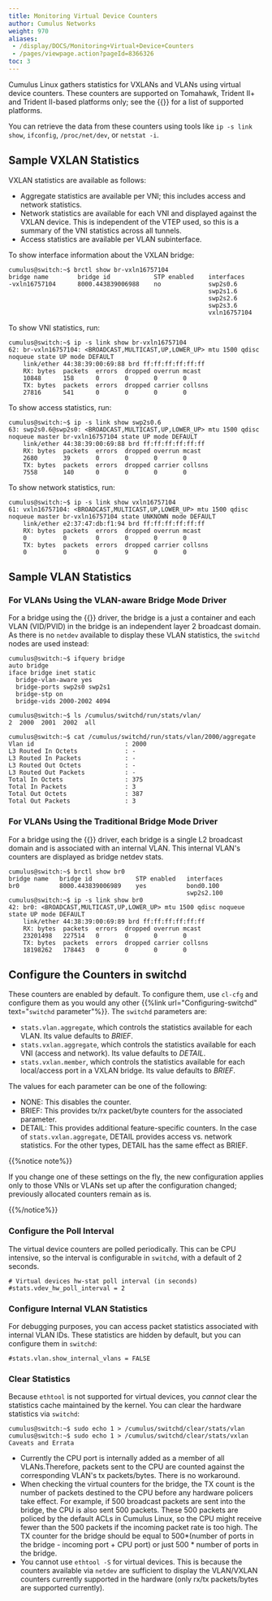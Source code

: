 ```yaml
---
title: Monitoring Virtual Device Counters
author: Cumulus Networks
weight: 970
aliases:
 - /display/DOCS/Monitoring+Virtual+Device+Counters
 - /pages/viewpage.action?pageId=8366326
toc: 3
---
```

Cumulus Linux gathers statistics for VXLANs and VLANs using virtual device counters. These counters are supported on Tomahawk, Trident II+ and Trident II-based platforms only; see the {{<exlink url="https://cumulusnetworks.com/hcl/" text="Cumulus Networks HCL">}} for a list of supported platforms.

You can retrieve the data from these counters using tools like `ip -s link show`, `ifconfig`, `/proc/net/dev`, or `netstat -i`.

## Sample VXLAN Statistics

VXLAN statistics are available as follows:

- Aggregate statistics are available per VNI; this includes access and network statistics.
- Network statistics are available for each VNI and displayed against the VXLAN device. This is independent of the VTEP used, so this is a summary of the VNI statistics across all tunnels.
- Access statistics are available per VLAN subinterface.

To show interface information about the VXLAN bridge:

```
cumulus@switch:~$ brctl show br-vxln16757104
bridge name        bridge id            STP enabled    interfaces
-vxln16757104      8000.443839006988    no             swp2s0.6
                                                       swp2s1.6
                                                       swp2s2.6
                                                       swp2s3.6
                                                       vxln16757104
```

To show VNI statistics, run:

```
cumulus@switch:~$ ip -s link show br-vxln16757104
62: br-vxln16757104: <BROADCAST,MULTICAST,UP,LOWER_UP> mtu 1500 qdisc noqueue state UP mode DEFAULT
    link/ether 44:38:39:00:69:88 brd ff:ff:ff:ff:ff:ff
    RX: bytes  packets  errors  dropped overrun mcast
    10848      158      0       0       0       0
    TX: bytes  packets  errors  dropped carrier collsns
    27816      541      0       0       0       0
```

To show access statistics, run:

```
cumulus@switch:~$ ip -s link show swp2s0.6
63: swp2s0.6@swp2s0: <BROADCAST,MULTICAST,UP,LOWER_UP> mtu 1500 qdisc noqueue master br-vxln16757104 state UP mode DEFAULT
    link/ether 44:38:39:00:69:88 brd ff:ff:ff:ff:ff:ff
    RX: bytes  packets  errors  dropped overrun mcast
    2680       39       0       0       0       0
    TX: bytes  packets  errors  dropped carrier collsns
    7558       140      0       0       0       0
```

To show network statistics, run:

```
cumulus@switch:~$ ip -s link show vxln16757104
61: vxln16757104: <BROADCAST,MULTICAST,UP,LOWER_UP> mtu 1500 qdisc noqueue master br-vxln16757104 state UNKNOWN mode DEFAULT
    link/ether e2:37:47:db:f1:94 brd ff:ff:ff:ff:ff:ff
    RX: bytes  packets  errors  dropped overrun mcast
    0          0        0       0       0       0
    TX: bytes  packets  errors  dropped carrier collsns
    0          0        0       9       0       0
```

## Sample VLAN Statistics

### For VLANs Using the VLAN-aware Bridge Mode Driver

For a bridge using the {{<link url="VLAN-aware-Bridge-Mode" text="VLAN-aware bridge mode">}} driver, the bridge is a just a container and each VLAN (VID/PVID) in the bridge is an independent layer 2 broadcast domain. As there is no `netdev` available to display these VLAN statistics, the `switchd` nodes are used instead:

```
cumulus@switch:~$ ifquery bridge
auto bridge
iface bridge inet static
  bridge-vlan-aware yes
  bridge-ports swp2s0 swp2s1
  bridge-stp on
  bridge-vids 2000-2002 4094

cumulus@switch:~$ ls /cumulus/switchd/run/stats/vlan/
2  2000  2001  2002  all

cumulus@switch:~$ cat /cumulus/switchd/run/stats/vlan/2000/aggregate
Vlan id                         : 2000
L3 Routed In Octets             : -
L3 Routed In Packets            : -
L3 Routed Out Octets            : -
L3 Routed Out Packets           : -
Total In Octets                 : 375
Total In Packets                : 3
Total Out Octets                : 387
Total Out Packets               : 3
```

### For VLANs Using the Traditional Bridge Mode Driver

For a bridge using the {{<link url="Traditional-Bridge-Mode" text="traditional bridge mode">}} driver, each bridge is a single L2 broadcast domain and is associated with an internal VLAN. This internal VLAN's counters are displayed as bridge netdev stats.

```
cumulus@switch:~$ brctl show br0
bridge name   bridge id            STP enabled   interfaces
br0           8000.443839006989    yes           bond0.100
                                                 swp2s2.100
cumulus@switch:~$ ip -s link show br0
42: br0: <BROADCAST,MULTICAST,UP,LOWER_UP> mtu 1500 qdisc noqueue state UP mode DEFAULT
    link/ether 44:38:39:00:69:89 brd ff:ff:ff:ff:ff:ff
    RX: bytes  packets  errors  dropped overrun mcast
    23201498   227514   0       0       0       0
    TX: bytes  packets  errors  dropped carrier collsns
    18198262   178443   0       0       0       0
```

## Configure the Counters in switchd

These counters are enabled by default. To configure them, use `cl-cfg` and configure them as you would any other {{%link url="Configuring-switchd" text="`switchd` parameter"%}}. The `switchd` parameters are:

- `stats.vlan.aggregate`, which controls the statistics available for each VLAN. Its value defaults to *BRIEF*.
- `stats.vxlan.aggregate`, which controls the statistics available for each VNI (access and network). Its value defaults to *DETAIL*.
- `stats.vxlan.member`, which controls the statistics available for each local/access port in a VXLAN bridge. Its value defaults to *BRIEF*.

The values for each parameter can be one of the following:

- NONE: This disables the counter.
- BRIEF: This provides tx/rx packet/byte counters for the associated parameter.
- DETAIL: This provides additional feature-specific counters. In the case of `stats.vxlan.aggregate`, DETAIL provides access vs. network statistics. For the other types, DETAIL has the same effect as BRIEF.

{{%notice note%}}

If you change one of these settings on the fly, the new configuration applies only to those VNIs or VLANs set up after the configuration changed; previously allocated counters remain as is.

{{%/notice%}}

### Configure the Poll Interval

The virtual device counters are polled periodically. This can be CPU intensive, so the interval is configurable in `switchd`, with a default of 2 seconds.

```
# Virtual devices hw-stat poll interval (in seconds)
#stats.vdev_hw_poll_interval = 2
```

### Configure Internal VLAN Statistics

For debugging purposes, you can access packet statistics associated with internal VLAN IDs. These statistics are hidden by default, but you can configure them in `switchd`:

```
#stats.vlan.show_internal_vlans = FALSE
```

### Clear Statistics

Because `ethtool` is not supported for virtual devices, you *cannot* clear the statistics cache maintained by the kernel. You can clear the hardware statistics via `switchd`:

```
cumulus@switch:~$ sudo echo 1 > /cumulus/switchd/clear/stats/vlan
cumulus@switch:~$ sudo echo 1 > /cumulus/switchd/clear/stats/vxlan Caveats and Errata
```

- Currently the CPU port is internally added as a member of all VLANs.Therefore, packets sent to the CPU are counted against the corresponding VLAN's tx packets/bytes. There is no workaround.
- When checking the virtual counters for the bridge, the TX count is the number of packets destined to the CPU before any hardware policers take effect. For example, if 500 broadcast packets are sent into the bridge, the CPU is also sent 500 packets. These 500 packets are policed by the default ACLs in Cumulus Linux, so the CPU might receive fewer than the 500 packets if the incoming packet rate is too high. The TX counter for the bridge should be equal to 500\*(number of ports in the bridge - incoming port + CPU port) or just 500 \* number of ports in the bridge.
- You cannot use `ethtool -S` for virtual devices. This is because the counters available via `netdev` are sufficient to display the VLAN/VXLAN counters currently supported in the hardware (only rx/tx packets/bytes are supported currently).
